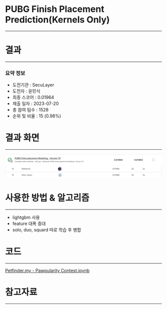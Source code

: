 # PUBG Finish Placement Prediction(Kernels Only)
-----------------------------------
# 결과
-----------------------------------
### 요약 정보
  * 도전기관 : SecuLayer
  * 도전자 : 윤민식
  * 최종 스코어 : 0.01964
  * 제출 일자 : 2023-07-20
  * 총 참여 팀수 : 1528
  * 순위 및 비율 : 15 (0.98%)
# 결과 화면
-----------------------------------
![score](./img/score.PNG)
![rank](./img/rank.PNG)
# 사용한 방법 & 알고리즘
----------------------------------
  * lightgbm 사용
  * feature 대폭 증대
  * solo, duo, squard 따로 학습 후 병합
# 코드
----------------------------------
[Petfinder.my - Pawpularity Contest.ipynb](https://github.com/yms0606/SecuLayer/blob/main/PetFinder.my%20-%20Pawpularity%20Contest/Petfinder.my%20-%20Pawpularity%20Contest.ipynb)
# 참고자료
----------------------------------
